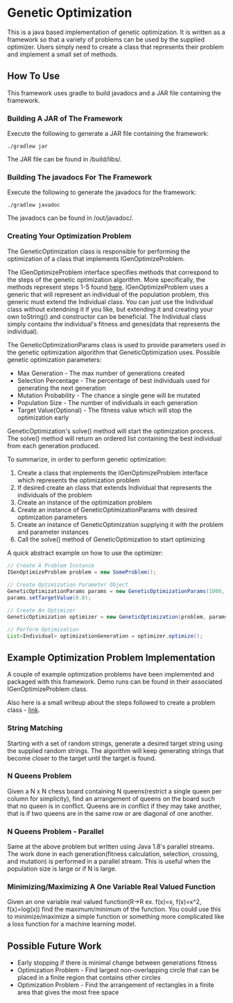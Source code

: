 # Genetic Optimization

This is a java based implementation of genetic optimization. It is written as a framework so that a variety of problems
can be used by the supplied optimizer. Users simply need to create a class that represents their problem and implement
a small set of methods.

## How To Use

This framework uses gradle to build javadocs and a JAR file containing the framework.

### Building A JAR of The Framework

Execute the following to generate a JAR file containing the framework:

```
./gradlew jar
```

The JAR file can be found in /build/libs/.

### Building The javadocs For The Framework

Execute the following to generate the javadocs for the framework:

```
./gradlew javadoc
```

The javadocs can be found in /out/javadoc/.

### Creating Your Optimization Problem 

The GeneticOptimization class is responsible for performing the optimization of a class that implements
IGenOptimizeProblem.

The IGenOptimizeProblem interface specifies methods that correspond to the steps of the genetic optimization algorithm.
More specifically, the methods represent steps 1-5 found 
[here](https://github.com/JKnighten/genetic-optimization/wiki/Genetic-Optimization---Overview).
IGenOptimizeProblem uses a generic that will represent an individual of the population problem, this generic must extend
the Individual class. You can just use the Individual class without extendning it if you like, but extending it and 
creating your own toString() and constructor can be beneficial. The Individual class simply contains the individual's
 fitness and genes(data that represents the individual).

The GeneticOptimizationParams class is used to provide parameters used in the genetic optimization algorithm that
GeneticOptimization uses. Possible genetic optimization parameters:
- Max Generation - The max number of generations created
- Selection Percentage - The percentage of best individuals used for generating the next generation
- Mutation Probability - The chance a single gene will be mutated
- Population Size - The number of individuals in each generation
- Target Value(Optional) - The fitness value which will stop the optimization early


GeneticOptimization's solve() method will start the optimization process. The solve() method will return an ordered list
containing the best individual from each generation produced.

To summarize, in order to perform genetic optimization:
1. Create a class that implements the IGenOptimizeProblem interface which represents the optimization problem
2. If desired create an class that extends Individual that represents the individuals of the problem
3. Create an instance of the optimization problem
4. Create an instance of GeneticOptimizationParams with desired optimization parameters
5. Create an instance of GeneticOptimization supplying it with the problem and parameter instances
6. Call the solve() method of GeneticOptimization to start optimizing

A quick abstract example on how to use the optimizer:

```java
// Create A Problem Instance
IGenOptimizeProblem problem = new SomeProblem();
        
// Create Optimization Parameter Object
GeneticOptimizationParams params = new GeneticOptimizationParams(1000, 5000, .05, .01);
params.setTargetValue(0.0);

// Create An Optimizer
GeneticOptimization optimizer = new GeneticOptimization(problem, params);

// Perform Optimization
List<Individual> optimizationGeneration = optimizer.optimize();
```

## Example Optimization Problem Implementation

A couple of example optimization problems have been implemented and packaged with this framework. Demo runs can be found
in their associated IGenOptimizeProblem class.

Also here is a small writeup about the steps followed to create a problem class - [link](https://github.com/JKnighten/genetic-optimization/wiki/Example:-Creating-An-Optimization-Problem).

### String Matching

Starting with a set of random strings, generate a desired target string using the supplied random strings. The algorithm
will keep generating strings that become closer to the target until the target is found.

### N Queens Problem

Given a N x N chess board containing N queens(restrict a single queen per column for simplicity), find an arrangement of
queens on the board such that no queen is in conflict. Queens are in conflict if they may take another, that is if two 
queens are in the same row or are diagonal of one another.

### N Queens Problem - Parallel

Same at the above problem but written using Java 1.8's parallel streams. The work done in each generation(fitness 
calculation, selection, crossing, and mutation) is performed in a parallel stream. This is useful when the population
size is large or if N is large.

### Minimizing/Maximizing A One Variable Real Valued Function

Given an one variable real valued function(R->R ex. f(x)=x, f(x)=x^2, f(x)=log(x)) find the maximum/minimum of the
function. You could use this to minimize/maximize a simple function or something more complicated like a loss function
for a machine learning model.


## Possible Future Work

* Early stopping if there is minimal change between generations fitness
* Optimization Problem - Find largest non-overlapping circle that can be placed in a finite region that contains other
 circles
* Optimization Problem - Find the arrangement of rectangles in a finite area that gives the most free space


